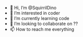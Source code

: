 - 👋 Hi, I’m @SquirrilDino
- 👀 I’m interested in coder
- 🌱 I’m currently learning code
- 💞️ I’m looking to collaborate on ??
- 📫 How to reach me everything

<!---
SquirrilDino/SquirrilDino is a ✨ special ✨ repository because its `README.md` (this file) appears on your GitHub profile.
You can click the Preview link to take a look at your changes.
--->
